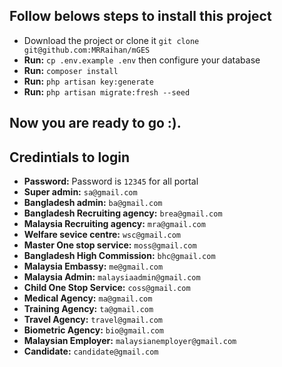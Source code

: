 ## Follow belows steps to install this project

-   Download the project or clone it `git clone git@github.com:MRRaihan/mGES`
-   **Run:** `cp .env.example .env` then configure your database
-   **Run:** `composer install`
-   **Run:** `php artisan key:generate`
-   **Run:** `php artisan migrate:fresh --seed`

## Now you are ready to go :).

## Credintials to login

-   **Password:** Password is `12345` for all portal
-   **Super admin:** `sa@gmail.com`
-   **Bangladesh admin:** `ba@gmail.com`
-   **Bangladesh Recruiting agency:** `brea@gmail.com`
-   **Malaysia Recruiting agency:** `mra@gmail.com`
-   **Welfare sevice centre:** `wsc@gmail.com`
-   **Master One stop service:** `moss@gmail.com`
-   **Bangladesh High Commission:** `bhc@gmail.com`
-   **Malaysia Embassy:** `me@gmail.com`
-   **Malaysia Admin:** `malaysiaadmin@gmail.com`
-   **Child One Stop Service:** `coss@gmail.com`
-   **Medical Agency:** `ma@gmail.com`
-   **Training Agency:** `ta@gmail.com`
-   **Travel Agency:** `travel@gmail.com`
-   **Biometric Agency:** `bio@gmail.com`
-   **Malaysian Employer:** `malaysianemployer@gmail.com`
-   **Candidate:** `candidate@gmail.com`

